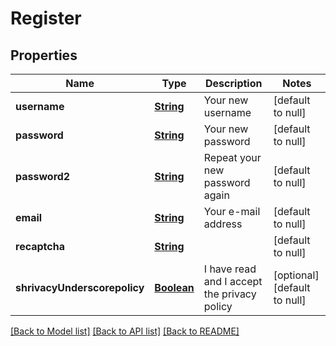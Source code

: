 # Register
## Properties

Name | Type | Description | Notes
------------ | ------------- | ------------- | -------------
**username** | [**String**](string.md) | Your new username | [default to null]
**password** | [**String**](string.md) | Your new password | [default to null]
**password2** | [**String**](string.md) | Repeat your new password again | [default to null]
**email** | [**String**](string.md) | Your e-mail address | [default to null]
**recaptcha** | [**String**](string.md) |  | [default to null]
**shrivacyUnderscorepolicy** | [**Boolean**](boolean.md) | I have read and I accept the privacy policy | [optional] [default to null]

[[Back to Model list]](../README.md#documentation-for-models) [[Back to API list]](../README.md#documentation-for-api-endpoints) [[Back to README]](../README.md)


